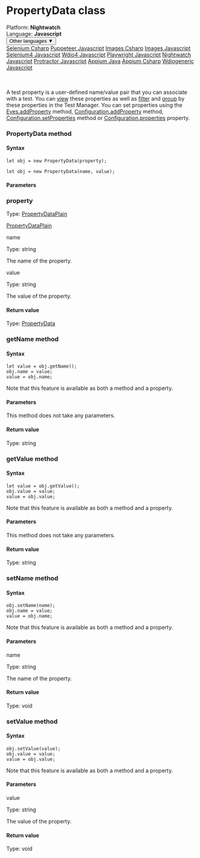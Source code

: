 # PropertyData class
<div class='platform-bar-container-div'><div class='platform-bar-div'>Platform:  <b> Nightwatch</b>
</div><div class='platform-bar-div'>Language: <b>Javascript</b></div><div class='dropdown-button-container-div'><button class='sdk-language-dropdown-button'>Other languages ▼</button><div class='dropdown-content'>
<a href='../../selenium/csharp/propertydata'>Selenium Csharp</a>
<a href='../../puppeteer/javascript/propertydata'>Puppeteer Javascript</a>
<a href='../../images/csharp/propertydata'>Images Csharp</a>
<a href='../../images/javascript/propertydata'>Images Javascript</a>
<a href='../../selenium4/javascript/propertydata'>Selenium4 Javascript</a>
<a href='../../wdio4/javascript/propertydata'>Wdio4 Javascript</a>
<a href='../../playwright/javascript/propertydata'>Playwright Javascript</a>
<a href='../../nightwatch/javascript/propertydata'>Nightwatch Javascript</a>
<a href='../../protractor/javascript/propertydata'>Protractor Javascript</a>
<a href='../../appium/java/propertydata'>Appium Java</a>
<a href='../../appium/csharp/propertydata'>Appium Csharp</a>
<a href='../../wdiogeneric/javascript/propertydata'>Wdiogeneric Javascript</a>
</div></div><br /><br /></div>




A test property is a user-defined name/value pair that you can associate with a test. You can [view](https://applitools.com/docs/topics/test-manager/viewers/tm-viewer-test-details.html) these properties as well as [filter](https://applitools.com/docs/topics/test-manager/pages/page-test-results/test-results-filter.html) and [group](https://applitools.com/docs/topics/test-manager/pages/page-test-results/test-results-grouping.html) by these properties in the Test Manager. You can set properties using the [Eyes.addProperty](./eyes#addproperty-method) method, [Configuration.addProperty](./configuration#addproperty-method) method, [Configuration.setProperties](./configuration#setproperties-method) method or [Configuration.properties](#properties-property) property.



### PropertyData method
#### Syntax


    let obj = new PropertyData(property);
    
    let obj = new PropertyData(name, value);
    

#### Parameters

### property

Type: [PropertyDataPlain](./propertydataplain)

[PropertyDataPlain](./propertydataplain)

name

Type: string

The name of the property.

value

Type: string

The value of the property.

#### Return value

Type:  [PropertyData](./propertydata)


### getName method
#### Syntax


    let value = obj.getName();
    obj.name = value;
    value = obj.name;
    

Note that this feature is available as both a method and a property.

#### Parameters

This method does not take any parameters.

#### Return value

Type:  string

### getValue method
#### Syntax


    let value = obj.getValue();
    obj.value = value;
    value = obj.value;
    

Note that this feature is available as both a method and a property.

#### Parameters

This method does not take any parameters.

#### Return value

Type:  string

### setName method
#### Syntax


    obj.setName(name);
    obj.name = value;
    value = obj.name;
    

Note that this feature is available as both a method and a property.

#### Parameters

name

Type: string

The name of the property.

#### Return value

Type:  void

### setValue method
#### Syntax


    obj.setValue(value);
    obj.value = value;
    value = obj.value;
    

Note that this feature is available as both a method and a property.

#### Parameters

value

Type: string

The value of the property.

#### Return value

Type:  void

